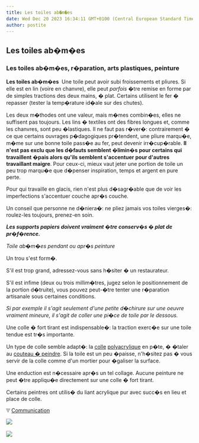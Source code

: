 ```yaml
---
title: Les toiles ab�m�es
date: Wed Dec 20 2023 16:34:11 GMT+0100 (Central European Standard Time)
author: postite
---
```


## Les toiles ab�m�es
### Les toiles ab�m�es, r�paration, arts plastiques, peinture
 **Les toiles ab�m�es**  Une toile peut avoir subi froissements et pliures. Si elle est en lin (voire en chanvre), elle peut _parfois_ �tre remise en forme par de simples tractions des deux mains, � plat. Certains utilisent le fer � repasser (tester la temp�rature id�ale sur des chutes).

Les deux m�thodes ont une valeur, mais m�mes combin�es, elles ne suffisent pas toujours. Les lins � textiles ont des fibres longues et, comme les chanvres, sont peu �lastiques. Il ne faut pas r�ver�: contrairement � ce que certains ouvrages p�dagogiques pr�tendent, une pliure marqu�e, m�me sur une bonne toile pass�e au fer, peut devenir irr�cup�rable. **Il n'est pas exclu que les d�fauts semblent �limin�s pour certains qui travaillent �pais alors qu'ils semblent s'accentuer pour d'autres travaillant maigre**. Pour ceux-ci, mieux vaut jeter une portion de toile un peu trop marqu�e que d�penser inspiration, temps et argent en pure perte.

Pour qui travaille en glacis, rien n'est plus d�sagr�able que de voir les imperfections s'accentuer couche apr�s couche.

Un conseil que personne ne d�niera�: ne pliez jamais vos toiles vierges�: roulez-les toujours, prenez-en soin.

**_Les supports papiers doivent vraiment �tre conserv�s � plat de pr�f�rence._**

_Toile ab�m�es pendant ou apr�s peinture_

Un trou s'est form�.

S'il est trop grand, adressez-vous sans h�siter � un restaurateur.

S'il est infime (deux ou trois millim�tres, jugez selon le positionnement de la portion d�truite), vous pouvez peut-�tre tenter une r�paration artisanale sous certaines conditions.

_Si par exemple il s'agit seulement d'une petite d�chirure sur une oeuvre vraiment mineure, il s'agit de coller une pi�ce de toile par le dessous._

Une colle � fort tirant est indispensable�: la traction exerc�e sur une toile tendue est tr�s importante.

Un type de colle semble adapt�: la [colle](colle.html) [polyacrylique](polyacrylique.html) en p�te, � �taler au [couteau � peindre](couteauouspatule.html). Si la toile est un peu �paisse, n'h�sitez pas � vous servir de la colle comme d'un mortier pour �galiser la surface.

Une enduction est n�cessaire apr�s un tel collage. Aucune peinture ne peut �tre appliqu�e directement sur une colle � fort tirant.

Certains peintres ont utilis� du liant acrylique pur avec succ�s en lieu et place de colle.



![](images/flechebas.gif) [Communication](http://www.artrealite.com/annonceurs.htm) 

[![](https://cbonvin.fr/sites/regie.artrealite.com/visuels/campagne1.png)](index-2.html#20131014)

![](https://cbonvin.fr/sites/regie.artrealite.com/visuels/campagne2.png)